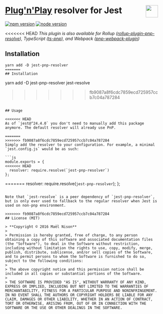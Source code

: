 # <img src="https://github.com/facebook/jest/blob/master/website/static/img/jest.png" height="40" align="right" /> [Plug'n'Play](https://github.com/yarnpkg/rfcs/pull/101) resolver for Jest

[![npm version](https://img.shields.io/npm/v/jest-pnp-resolver.svg)](https://www.npmjs.com/package/jest-pnp-resolver)
[![node version](https://img.shields.io/node/v/jest-pnp-resolver.svg)](https://www.npmjs.com/package/jest-pnp-resolver)

<<<<<<< HEAD
*This plugin is also available for Rollup ([rollup-plugin-pnp-resolve](https://github.com/arcanis/rollup-plugin-pnp-resolve)), TypeScript ([ts-pnp](https://github.com/arcanis/ts-pnp)), and Webpack ([pnp-webpack-plugin](https://github.com/arcanis/pnp-webpack-plugin))*

## Installation

```
yarn add -D jest-pnp-resolver
=======
## Installation

```
yarn add -D jest-pnp-resolver jest-resolve
>>>>>>> fb9087a8f6cdc7859ecd725957ccb7c04a787284
```

## Usage

<<<<<<< HEAD
As of `jest@^24.4.0` you don't need to manually add this package anymore. The default resolver will already use PnP.

=======
>>>>>>> fb9087a8f6cdc7859ecd725957ccb7c04a787284
Simply add the resolver to your configuration. For example, a minimal `jest.config.js` would be as such:

```js
module.exports = {
<<<<<<< HEAD
  resolver: require.resolve(`jest-pnp-resolver`)
};
```

=======
  resolver: require.resolve(`jest-pnp-resolver`);
};
```

Note that `jest-resolve` is a peer dependency of `jest-pnp-resolver`, but is only ever used to fallback to the regular resolver when Jest is used on non-pnp environment.

>>>>>>> fb9087a8f6cdc7859ecd725957ccb7c04a787284
## License (MIT)

> **Copyright © 2016 Maël Nison**
>
> Permission is hereby granted, free of charge, to any person obtaining a copy of this software and associated documentation files (the "Software"), to deal in the Software without restriction, including without limitation the rights to use, copy, modify, merge, publish, distribute, sublicense, and/or sell copies of the Software, and to permit persons to whom the Software is furnished to do so, subject to the following conditions:
>
> The above copyright notice and this permission notice shall be included in all copies or substantial portions of the Software.
>
> THE SOFTWARE IS PROVIDED "AS IS", WITHOUT WARRANTY OF ANY KIND, EXPRESS OR IMPLIED, INCLUDING BUT NOT LIMITED TO THE WARRANTIES OF MERCHANTABILITY, FITNESS FOR A PARTICULAR PURPOSE AND NONINFRINGEMENT. IN NO EVENT SHALL THE AUTHORS OR COPYRIGHT HOLDERS BE LIABLE FOR ANY CLAIM, DAMAGES OR OTHER LIABILITY, WHETHER IN AN ACTION OF CONTRACT, TORT OR OTHERWISE, ARISING FROM, OUT OF OR IN CONNECTION WITH THE SOFTWARE OR THE USE OR OTHER DEALINGS IN THE SOFTWARE.
